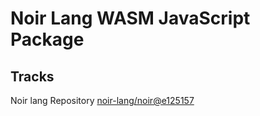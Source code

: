 # Noir Lang WASM JavaScript Package

## Tracks
Noir lang Repository [noir-lang/noir@e125157](https://github.com/noir-lang/noir/tree/e12515778913164a0a9673c3f0eb98b3c5b73a7b)
